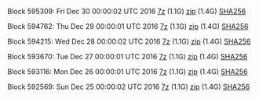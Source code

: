 Block 595309: Fri Dec 30 00:00:02 UTC 2016 [7z](https://transfer.sh/uXlTt/bootstrap.dat.20161230.7z) (1.1G) [zip](https://transfer.sh/QVYtF/bootstrap.dat.20161230.zip) (1.4G) [SHA256](https://transfer.sh/F71Jo/sha256.txt)

Block 594762: Thu Dec 29 00:00:01 UTC 2016 [7z](https://transfer.sh/jhVLr/bootstrap.dat.20161229.7z) (1.1G) [zip](https://transfer.sh/I26hF/bootstrap.dat.20161229.zip) (1.4G) [SHA256](https://transfer.sh/1cCFh/sha256.txt)

Block 594215: Wed Dec 28 00:00:02 UTC 2016 [7z](https://transfer.sh/Zo9Oo/bootstrap.dat.20161228.7z) (1.1G) [zip](https://transfer.sh/usJ4z/bootstrap.dat.20161228.zip) (1.4G) [SHA256](https://transfer.sh/kBh0G/sha256.txt)

Block 593670: Tue Dec 27 00:00:01 UTC 2016 [7z](https://transfer.sh/13GHMZ/bootstrap.dat.20161227.7z) (1.1G) [zip](https://transfer.sh/vfCfO/bootstrap.dat.20161227.zip) (1.4G) [SHA256](https://transfer.sh/8FHBr/sha256.txt)

Block 593116: Mon Dec 26 00:00:01 UTC 2016 [7z](https://transfer.sh/x4NaP/bootstrap.dat.20161226.7z) (1.1G) [zip](https://transfer.sh/hnHos/bootstrap.dat.20161226.zip) (1.4G) [SHA256](https://transfer.sh/WhSVz/sha256.txt)

Block 592569: Sun Dec 25 00:00:02 UTC 2016 [7z](https://transfer.sh/dIg7P/bootstrap.dat.20161225.7z) (1.1G) [zip](https://transfer.sh/ApqzD/bootstrap.dat.20161225.zip) (1.4G) [SHA256](https://transfer.sh/12JaRi/sha256.txt)
